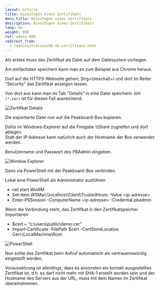 ```yaml
---
layout: article
title: Hinzufügen eines Zertifikats
menu_title: Hinzufügen eines Zertifikats
description: Hinzufügen eines Zertifikats
lang: de
weight: 900
ref: admin-900
redirect_from:
  - /administration/09-de-zertifikats.html
---
```


Als erstes muss das Zertifikat als Datei auf dem Dateisystem vorliegen.

Am einfachsten speichern kann man es zum Beispiel aus Chrome heraus.

Dort auf die HTTPS-Webseite gehen; Strg+Umschalt+I und dort im Reiter "Security" das Zertifikat anzeigen lassen.

Von dort aus kann man im Tab "Details" in eine Datei speichern. `DER (*.cer)` ist für diesen Fall ausreichend.

![Zertifikat Details](/assets/images/admin/certificates/zertifikat-details2.png)

Die exportierte Datei nun auf die Peakboard-Box kopieren.

Dafür im Windows-Explorer auf die Freigabe \\<ip-adresse-peakboard-box>\Share zugreifen und dort ablegen.  
Statt der IP-Adresse kann natürlich auch der Hostname der Box verwendet werden.

Benutzername und Passwort des PBAdmin eingeben.

![Window Explorer](/assets/images/admin/certificates/windows-explorer.png)

Dann via PowerShell mit der Peakboard-Box verbinden.

Lokal eine PowerShell als Administrator ausführen

* net start WinRM
* Set-Item WSMan:\localhost\Client\TrustedHosts -Value \<ip-adresse\>
* Enter-PSSession -ComputerName \<ip-adresse\> -Credential pbadmin

Wenn die Verbindung steht, das Zertifikat in den Zertifikatspeicher importieren:

* $cert = "c:\users\public\demo.cer"
* Import-Certificate -FilePath $cert -CertStoreLocation Cert:\LocalMachine\Root

![PowerShell](/assets/images/admin/certificates/powershell.png)

Nun sollte das Zertifikat beim Aufruf automatisch als vertrauenswürdig eingestuft werden.

Voraussetzung ist allerdings, dass es ansonsten ein korrekt ausgestelltes Zertifikat ist, d.h. es darf nicht mehr mit SHA-1 erstellt worden sein und der Hostname des Servers aus der URL, muss mit dem Namen im Zertifikat übereinstimmen.